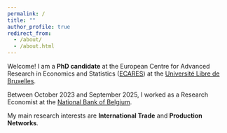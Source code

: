 ```yaml
---
permalink: /
title: ""
author_profile: true
redirect_from: 
  - /about/
  - /about.html
---
```


Welcome! I am a **PhD candidate** at the European Centre for Advanced Research in Economics and Statistics (<a href="https://ecares.ulb.be/">ECARES</a>) at the <a href="https://www.ulb.be/">Université Libre de Bruxelles</a>. 

Between October 2023 and September 2025, I worked as a Research Economist at the <a href="https://www.nbb.be/en">National Bank of Belgium</a>.

My main research interests are **International Trade** and **Production Networks**.